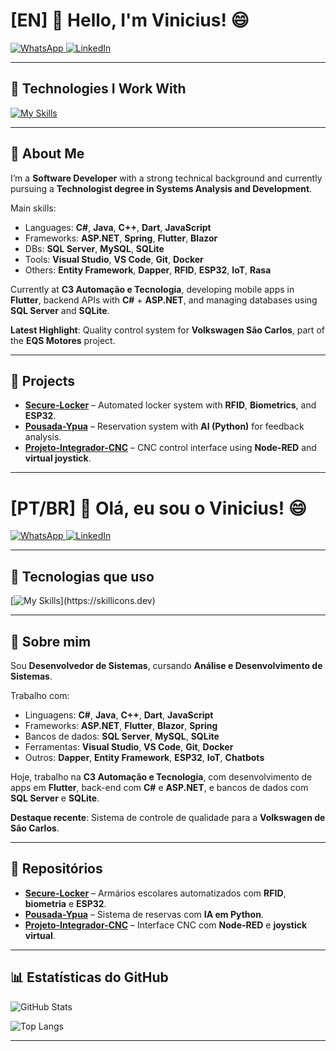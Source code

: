 <h1 align="left">[EN] 👋 Hello, I'm Vinicius! 😄</h1>

<p align="left">
  <a href="https://wa.me/5516991000062" target="_blank">
    <img src="https://img.shields.io/badge/-WhatsApp-25D366?style=for-the-badge&logo=whatsapp&logoColor=white" alt="WhatsApp" />
  </a>
  <a href="https://www.linkedin.com/in/vinicius-gaban/" target="_blank">
    <img src="https://img.shields.io/badge/-LinkedIn-0077B5?style=for-the-badge&logo=linkedin&logoColor=white" alt="LinkedIn" />
  </a>
</p>

---

## 🚀 Technologies I Work With
[![My Skills](https://skillicons.dev/icons?i=dotnet,cs,visualstudio,dart,flutter,androidstudio,vscode,react,azure,docker,figma,git,html,css,js,bootstrap,mysql,java,hibernate,spring)](https://skillicons.dev)

---

## 📌 About Me

I’m a **Software Developer** with a strong technical background and currently pursuing a **Technologist degree in Systems Analysis and Development**.

Main skills:
- Languages: **C#**, **Java**, **C++**, **Dart**, **JavaScript**
- Frameworks: **ASP.NET**, **Spring**, **Flutter**, **Blazor**
- DBs: **SQL Server**, **MySQL**, **SQLite**
- Tools: **Visual Studio**, **VS Code**, **Git**, **Docker**
- Others: **Entity Framework**, **Dapper**, **RFID**, **ESP32**, **IoT**, **Rasa**

Currently at **C3 Automação e Tecnologia**, developing mobile apps in **Flutter**, backend APIs with **C#** + **ASP.NET**, and managing databases using **SQL Server** and **SQLite**.

**Latest Highlight**: Quality control system for **Volkswagen São Carlos**, part of the **EQS Motores** project.

---

## 💼 Projects

- [**Secure-Locker**](https://github.com/Gaban03/Secure-Locker) – Automated locker system with **RFID**, **Biometrics**, and **ESP32**.
- [**Pousada-Ypua**](https://github.com/SENAISP-Unid601-Projetos/PousadaYpua) – Reservation system with **AI (Python)** for feedback analysis.
- [**Projeto-Integrador-CNC**](https://github.com/Gaban03/Projeto-Integrador-CNC) – CNC control interface using **Node-RED** and **virtual joystick**.

---

<h1 align="left">[PT/BR] 👋 Olá, eu sou o Vinicius! 😄</h1>

<p align="left">
  <a href="https://wa.me/5516991000062" target="_blank">
    <img src="https://img.shields.io/badge/-WhatsApp-25D366?style=for-the-badge&logo=whatsapp&logoColor=white" alt="WhatsApp" />
  </a>
  <a href="https://www.linkedin.com/in/vinicius-gaban/" target="_blank">
    <img src="https://img.shields.io/badge/-LinkedIn-0077B5?style=for-the-badge&logo=linkedin&logoColor=white" alt="LinkedIn" />
  </a>
</p>

---

## 🚀 Tecnologias que uso

[![My Skills](https://skillicons.dev/icons?i=dotnet,cs,visualstudio,dart,flutter,vscode,azure,figma,git,)](https://skillicons.dev)

---

## 📌 Sobre mim

Sou **Desenvolvedor de Sistemas**, cursando **Análise e Desenvolvimento de Sistemas**.

Trabalho com:
- Linguagens: **C#**, **Java**, **C++**, **Dart**, **JavaScript**
- Frameworks: **ASP.NET**, **Flutter**, **Blazor**, **Spring**
- Bancos de dados: **SQL Server**, **MySQL**, **SQLite**
- Ferramentas: **Visual Studio**, **VS Code**, **Git**, **Docker**
- Outros: **Dapper**, **Entity Framework**, **ESP32**, **IoT**, **Chatbots**

Hoje, trabalho na **C3 Automação e Tecnologia**, com desenvolvimento de apps em **Flutter**, back-end com **C#** e **ASP.NET**, e bancos de dados com **SQL Server** e **SQLite**.

**Destaque recente**: Sistema de controle de qualidade para a **Volkswagen de São Carlos**.

---

## 💼 Repositórios

- [**Secure-Locker**](https://github.com/Gaban03/Secure-Locker) – Armários escolares automatizados com **RFID**, **biometria** e **ESP32**.
- [**Pousada-Ypua**](https://github.com/SENAISP-Unid601-Projetos/PousadaYpua) – Sistema de reservas com **IA em Python**.
- [**Projeto-Integrador-CNC**](https://github.com/Gaban03/Projeto-Integrador-CNC) – Interface CNC com **Node-RED** e **joystick virtual**.

---

  ## 📊 Estatísticas do GitHub
![GitHub Stats](https://github-readme-stats.vercel.app/api?username=Gaban03&show_icons=true&theme=dark)

![Top Langs](https://github-readme-stats.vercel.app/api/top-langs/?username=Gaban03&layout=compact&theme=dark)

---
